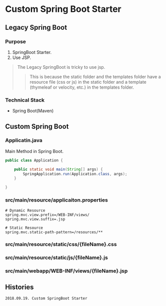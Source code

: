 # Custom Spring Boot Starter
## Legacy Spring Boot
### Purpose
1. SpringBoot Starter.
2. Use JSP.
> The Legacy SpringBoot is tricky to use jsp.
>> This is because the static folder and the templates folder have a resource file (css or js) in the static folder and a template (thymeleaf or velocity, etc.) in the templates folder.
    
### Technical Stack
* Spring Boot(Maven)

## Custom Spring Boot
### Applicatin.java
Main Method in Spring Boot.
```java
public class Application {

    public static void main(String[] args) {
        SpringApplication.run(Application.class, args);
    }

}
```

### src/main/resource/applicaiton.properties
```
# Dynamic Resource
spring.mvc.view.prefix=/WEB-INF/views/
spring.mvc.view.suffix=.jsp

# Static Resource
spring.mvc.static-path-pattern=/resources/**
```

### src/main/resource/static/css/{fileName}.css

### src/main/resource/static/js/{fileName}.js

### src/main/webapp/WEB-INF/views/{fileName}.jsp


## Histories
    2018.09.19. Custom SpringBoot Starter
